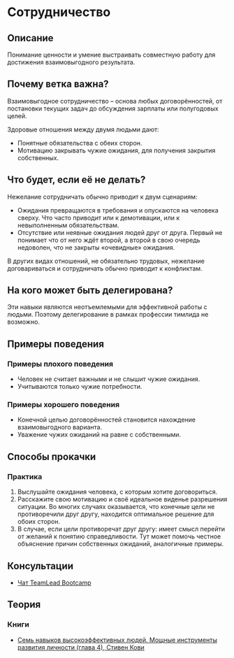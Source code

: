 # Сотрудничество
## Описание
Понимание ценности и умение выстраивать совместную работу для достижения взаимовыгодного результата.

## Почему ветка важна?
Взаимовыгодное сотрудничество – основа любых договорённостей, от постановки текущих задач до обсуждения зарплаты или полугодовых целей.

Здоровые отношения между двумя людьми дают:
- Понятные обязательства с обеих сторон.
- Мотивацию закрывать чужие ожидания, для получения закрытия собственных.

## Что будет, если её не делать?
Нежелание сотрудничать обычно приводит к двум сценариям:
- Ожидания превращаются в требования и опускаются на человека сверху. Что часто приводит или к демотивации, или к невыполненным обязательствам.
- Отсутствие или неявные ожидания людей друг от друга. Первый не понимает что от него ждёт второй, а второй в свою очередь недоволен, что не закрыты «очевидные» ожидания.

В других видах отношений, не обязательно трудовых, нежелание договариваться и сотрудничать обычно приводит к конфликтам.

## На кого может быть делегирована?
Эти навыки являются неотъемлемыми для эффективной работы с людьми. Поэтому делегирование в рамках профессии тимлида не возможно.

## Примеры поведения
### Примеры плохого поведения
- Человек не считает важными и не слышит чужие ожидания.
- Учитываются только чужие потребности.

### Примеры хорошего поведения
- Конечной целью договорённостей становится нахождение взаимовыгодного варианта.
- Уважение чужих ожиданий на равне с собственными.


## Способы прокачки
### Практика
1. Выслушайте ожидания человека, с которым хотите договориться.
2. Расскажите свою мотивацию и своё идеальное виденье разрешения ситуации. Во многих случаях оказывается, что  конечные цели не противоречили друг другу, находится оптимальное решение для обоих сторон.
3. В случае, если цели противоречат друг другу: имеет смысл перейти от желаний к понятию справедливости. Тут может помочь честное объяснение причин собственных ожиданий, аналогичные примеры.

## Консультации
- [Чат TeamLead Bootcamp](https://t.me/tlbootcamp)

## Теория
### Книги
- [Семь навыков высокоэффективных людей. Мощные инструменты развития личности (глава 4), Стивен Кови](https://www.livelib.ru/book/1003055575-sem-navykov-vysokoeffektivnyh-lyudej-stiven-kovi)
